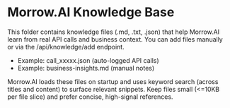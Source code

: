 # Morrow.AI Knowledge Base

This folder contains knowledge files (.md, .txt, .json) that help Morrow.AI learn from real API calls and business context. You can add files manually or via the /api/knowledge/add endpoint.

- Example: call_xxxxx.json (auto-logged API calls)
- Example: business-insights.md (manual notes)

Morrow.AI loads these files on startup and uses keyword search (across titles and content) to surface relevant snippets. Keep files small (<=10KB per file slice) and prefer concise, high-signal references.

